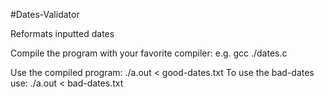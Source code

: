 #Dates-Validator

Reformats inputted dates

Compile the program with your favorite compiler: e.g. gcc ./dates.c

Use the compiled program: ./a.out < good-dates.txt
To use the bad-dates use: ./a.out < bad-dates.txt
